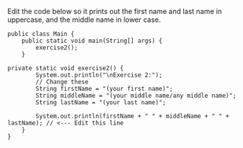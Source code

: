 Edit the code below so it prints out the first name and last name in uppercase, and the middle name in lower case.

```
public class Main {
    public static void main(String[] args) {
        exercise2();
    }

private static void exercise2() {
        System.out.println("\nExercise 2:");
        // Change these
        String firstName = "(your first name)";
        String middleName = "(your middle name/any middle name)";
        String lastName = "(your last name)";

        System.out.println(firstName + " " + middleName + " " + lastName); // <--- Edit this line
    }
}
```
